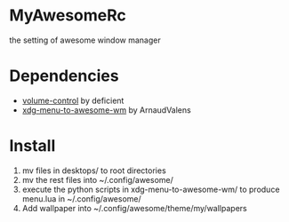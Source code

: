 # MyAwesomeRc
the setting of awesome window manager

# Dependencies
 * [volume-control](https://github.com/deficient/volume-control) by deficient
 * [xdg-menu-to-awesome-wm](https://github.com/ArnaudValensi/xdg-menu-to-awesome-wm) by ArnaudValens

# Install
1. mv files in desktops/ to root directories
2. mv the rest files into ~/.config/awesome/
3. execute the python scripts in xdg-menu-to-awesome-wm/ to produce menu.lua in ~/.config/awesome/
4. Add wallpaper into ~/.config/awesome/theme/my/wallpapers
